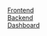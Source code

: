 [Frontend](https://github.com/BakkarxDjaber/Ecommerce-Front)  
[Backend](https://github.com/BakkarxDjaber/Ecommerce-Back)  
[Dashboard](https://github.com/BakkarxDjaber/Ecommerce-Admin)
